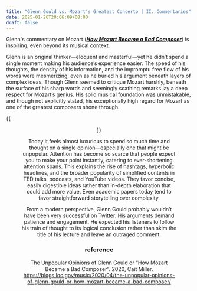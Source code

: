 ```yaml
---
title: "Glenn Gould vs. Mozart's Greatest Concerto | II. Commentaries"
date: 2025-01-26T20:06:09+08:00
draft: false
---
```


Glenn's commentary on Mozart ([***How Mozart Became a Bad Composer***]()) is inspiring, even beyond its musical context.

Glenn is an original thinker—eloquent and masterful—yet he didn’t spend a single moment making his audience’s experience easier. The speed of his thoughts, the density of his information, and the impromptu free flow of his words were mesmerizing, even as he buried his argument beneath layers of complex ideas. Though Glenn seemed to critique Mozart harshly, beneath the surface of his sharp words and seemingly scathing remarks lay a deep respect for Mozart’s genius. His solid musical foundation was unmistakable, and though not explicitly stated, his exceptionally high regard for Mozart as one of the greatest composers shone through.

{{<figure align="center" src="/art/glenn_gould_on_himself.jpeg" caption="One particularly telling moment was Glenn's willingness to poke fun at himself by embodying an alternate persona—a frumpy, sweater-clad professor—through a video feed. While pointing out the clichés in Mozart's C Minor Concerto, he also infused his analysis with an appreciation for Mozart's artistry, even in the midst of tonal, chordal, and modulatory imperfections." width="100%">}}

Today it feels almost luxurious to spend so much time and thought on a single opinion—especially one that might be unpopular. Attention has become so scarce that people expect you to make your point instantly, catering to ever-shortening attention spans. This explains the rise of hashtags, hyperbolic headlines, and the broader popularity of simplified contents in TED talks, podcasts, and YouTube videos. They favor concise, easily digestible ideas rather than in-depth elaboration that could add more value. Even academic papers today tend to favor straightforward storytelling over complexity.

From a modern perspective, Glenn Gould probably wouldn’t have been very successful on Twitter. His arguments demand patience and engagement. He expected his listeners to follow his train of thought to its logical conclusion rather than skim the title of his lecture and leave an outraged comment.

### reference

The Unpopular Opinions of Glenn Gould or “How Mozart Became a Bad Composer”. 2020, Cait Miller. https://blogs.loc.gov/music/2020/04/the-unpopular-opinions-of-glenn-gould-or-how-mozart-became-a-bad-composer/

